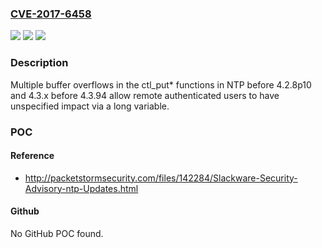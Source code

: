### [CVE-2017-6458](https://cve.mitre.org/cgi-bin/cvename.cgi?name=CVE-2017-6458)
![](https://img.shields.io/static/v1?label=Product&message=n%2Fa&color=blue)
![](https://img.shields.io/static/v1?label=Version&message=n%2Fa&color=blue)
![](https://img.shields.io/static/v1?label=Vulnerability&message=n%2Fa&color=brighgreen)

### Description

Multiple buffer overflows in the ctl_put* functions in NTP before 4.2.8p10 and 4.3.x before 4.3.94 allow remote authenticated users to have unspecified impact via a long variable.

### POC

#### Reference
- http://packetstormsecurity.com/files/142284/Slackware-Security-Advisory-ntp-Updates.html

#### Github
No GitHub POC found.

